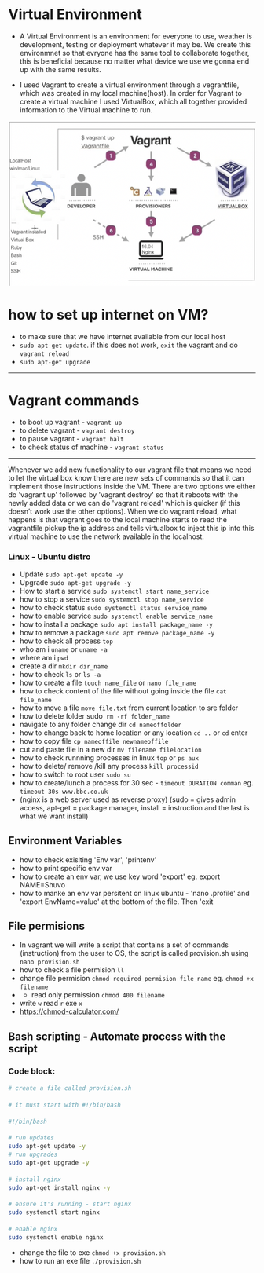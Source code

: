 # Virtual Environment
- A Virtual Environment is an environment for everyone to use, weather is development, testing or deployment whatever it may be. We create this environmnet so that evryone has the same tool to collaborate together, this is beneficial because no matter what device we use we gonna end up with the same results.

- I used Vagrant to create a virtual environment through a vegrantfile, which was created in my local machine(host). In order for Vagrant to create a virtual machine I used VirtualBox, which all together provided information to the Virtual machine to run.

![](images/VM.png)

# how to set up internet on VM?

- to make sure that we have internet available from our local host
- `sudo apt-get update`. if this does not work, `exit` the vagrant and do `vagrant reload`
- `sudo apt-get upgrade`

---

# Vagrant commands
- to boot up vagrant - `vagrant up`
- to delete vagrant - `vagrant destroy`
- to pause vagrant - `vagrant halt`
- to check status of machine -  `vagrant status`

---

Whenever we add new functionality to our vagrant file that means we need to let the virtual box know there are new sets of commands so that it can implement those instructions inside the VM. There are two options we either do 'vagrant up' followed by 'vagrant destroy' so that it reboots with the newly added data or we can do 'vagrant reload' which is quicker (if this doesn’t work use the other options). When we do vagrant reload, what happens is that vagrant goes to the local machine starts to read the vagrantfile pickup the ip address and tells virtualbox to inject this ip into this virtual machine to use the network available in the localhost.



### Linux - Ubuntu distro
- Update  `sudo apt-get update -y`
- Upgrade `sudo apt-get upgrade -y`
- How to start a service `sudo systemctl start name_service`
- how to stop a service `sudo systemctl stop name_service`
- how to check status `sudo systemctl status service_name`
- how to enable service `sudo systemctl enable service_name`
- how to install a package `sudo apt install package_name -y`
- how to remove a package `sudo apt remove package_name -y`
- how to check all process `top`
- who am i `uname` or `uname -a`
- where am i `pwd`
- create a dir `mkdir dir_name`
- how to check `ls` or `ls -a`
- how to create a file `touch name_file` or `nano file_name`
- how to check content of the file without going inside the file `cat file_name`
- how to move a file `move file.txt` from current location to sre folder
- how to delete folder sudo` rm -rf folder_name`
- navigate to any folder change dir `cd nameoffolder`
- how to change back to home location or any location `cd ..` or `cd` enter
- how to copy file `cp nameoffile newnameoffile`
- cut and paste file in a new dir `mv filename filelocation`
- how to check runnning processes in linux `top` or `ps aux`
- how to delete/ remove /kill any process `kill processid`
- how to switch to root user `sudo su`
- how to create/lunch a process for 30 sec - `timeout DURATION comman` eg. `timeout 30s www.bbc.co.uk`
- (nginx is a web server used as reverse proxy)
 (sudo = gives admin access, apt-get = package manager, install = instruction and the last is what we want install)


## Environment Variables

- how to check exisiting 'Env var', 'printenv'
- how to print specific env var
- how to create an env var, we use key word 'export' eg. export NAME=Shuvo
- how to manke an env var persitent on linux ubuntu - 'nano .profile' and 'export EnvName=value' at the bottom of the file. Then 'exit


## File permisions
- In vagrant we will write a script that contains a set of commands (instruction) from the user to OS, the script is called provision.sh using `nano provision.sh`
- how to check a file permision `ll`
- change file permision `chmod required_permision file_name` eg. `chmod +x filename`
- - read only permission `chmod 400 filename`
- write `w` read `r` exe `x`
- https://chmod-calculator.com/
## Bash scripting - Automate process with the script
### Code block:

```bash
# create a file called provision.sh

# it must start with #!/bin/bash

#!/bin/bash

# run updates
sudo apt-get update -y
# run upgrades
sudo apt-get upgrade -y

# install nginx
sudo apt-get install nginx -y      

# ensure it's running - start nginx
sudo systemctl start nginx

# enable nginx
sudo systemctl enable nginx
```
- change the file to exe `chmod +x provision.sh`
- how to run an exe file `./provision.sh`